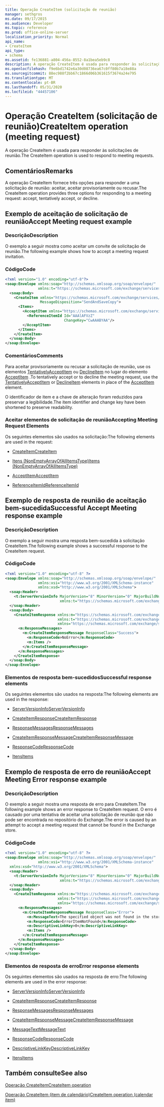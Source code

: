 ```yaml
---
title: Operação CreateItem (solicitação de reunião)
manager: sethgros
ms.date: 09/17/2015
ms.audience: Developer
ms.topic: reference
ms.prod: office-online-server
localization_priority: Normal
api_name:
- CreateItem
api_type:
- schema
ms.assetid: fe136881-a804-456a-8552-8a1bea5eb9c8
description: A operação CreateItem é usada para responder às solicitações de reunião.
ms.openlocfilehash: f9e6bd1742e6a30d08736ea67c0ff80b7a18e88a
ms.sourcegitcommit: 88ec988f2bb67c1866d06b361615f3674a24e795
ms.translationtype: MT
ms.contentlocale: pt-BR
ms.lasthandoff: 05/31/2020
ms.locfileid: "44457106"
---
```

# <a name="createitem-operation-meeting-request"></a><span data-ttu-id="1cd56-103">Operação CreateItem (solicitação de reunião)</span><span class="sxs-lookup"><span data-stu-id="1cd56-103">CreateItem operation (meeting request)</span></span>

<span data-ttu-id="1cd56-104">A operação CreateItem é usada para responder às solicitações de reunião.</span><span class="sxs-lookup"><span data-stu-id="1cd56-104">The CreateItem operation is used to respond to meeting requests.</span></span>
  
## <a name="remarks"></a><span data-ttu-id="1cd56-105">Comentários</span><span class="sxs-lookup"><span data-stu-id="1cd56-105">Remarks</span></span>

<span data-ttu-id="1cd56-106">A operação CreateItem fornece três opções para responder a uma solicitação de reunião: aceitar, aceitar provisoriamente ou recusar.</span><span class="sxs-lookup"><span data-stu-id="1cd56-106">The CreateItem operation provides three options for responding to a meeting request: accept, tentatively accept, or decline.</span></span> 
  
## <a name="accept-meeting-request-example"></a><span data-ttu-id="1cd56-107">Exemplo de aceitação de solicitação de reunião</span><span class="sxs-lookup"><span data-stu-id="1cd56-107">Accept Meeting request example</span></span>

### <a name="description"></a><span data-ttu-id="1cd56-108">Descrição</span><span class="sxs-lookup"><span data-stu-id="1cd56-108">Description</span></span>

<span data-ttu-id="1cd56-109">O exemplo a seguir mostra como aceitar um convite de solicitação de reunião.</span><span class="sxs-lookup"><span data-stu-id="1cd56-109">The following example shows how to accept a meeting request invitation.</span></span>
  
### <a name="code"></a><span data-ttu-id="1cd56-110">Código</span><span class="sxs-lookup"><span data-stu-id="1cd56-110">Code</span></span>

```XML
<?xml version="1.0" encoding="utf-8"?>
<soap:Envelope xmlns:soap="http://schemas.xmlsoap.org/soap/envelope/"
               xmlns:t="https://schemas.microsoft.com/exchange/services/2006/types">
  <soap:Body>
    <CreateItem xmlns="https://schemas.microsoft.com/exchange/services/2006/messages"
                MessageDisposition="SendAndSaveCopy">
      <Items>
        <AcceptItem xmlns="https://schemas.microsoft.com/exchange/services/2006/types">
          <ReferenceItemId Id="AAAlAFVzZ"
                           ChangeKey="CwAAABYAA"/>
        </AcceptItem>
      </Items>
    </CreateItem>
  </soap:Body>
</soap:Envelope>
```

### <a name="comments"></a><span data-ttu-id="1cd56-111">Comentários</span><span class="sxs-lookup"><span data-stu-id="1cd56-111">Comments</span></span>

<span data-ttu-id="1cd56-112">Para aceitar provisoriamente ou recusar a solicitação de reunião, use os elementos [TentativelyAcceptItem](tentativelyacceptitem.md) ou [DeclineItem](declineitem.md) no lugar do elemento [AcceptItem](acceptitem.md) .</span><span class="sxs-lookup"><span data-stu-id="1cd56-112">To tentatively accept or to decline the meeting request, use the [TentativelyAcceptItem](tentativelyacceptitem.md) or [DeclineItem](declineitem.md) elements in place of the [AcceptItem](acceptitem.md) element.</span></span> 
  
<span data-ttu-id="1cd56-113">O identificador de item e a chave de alteração foram reduzidos para preservar a legibilidade.</span><span class="sxs-lookup"><span data-stu-id="1cd56-113">The item identifier and change key have been shortened to preserve readability.</span></span>
  
### <a name="accepting-meeting-request-elements"></a><span data-ttu-id="1cd56-114">Aceitar elementos de solicitação de reunião</span><span class="sxs-lookup"><span data-stu-id="1cd56-114">Accepting Meeting Request Elements</span></span>

<span data-ttu-id="1cd56-115">Os seguintes elementos são usados na solicitação:</span><span class="sxs-lookup"><span data-stu-id="1cd56-115">The following elements are used in the request:</span></span>
  
- [<span data-ttu-id="1cd56-116">CreateItem</span><span class="sxs-lookup"><span data-stu-id="1cd56-116">CreateItem</span></span>](createitem.md)
    
- [<span data-ttu-id="1cd56-117">Itens (NonEmptyArrayOfAllItemsType)</span><span class="sxs-lookup"><span data-stu-id="1cd56-117">Items (NonEmptyArrayOfAllItemsType)</span></span>](items-nonemptyarrayofallitemstype.md)
    
- [<span data-ttu-id="1cd56-118">AcceptItem</span><span class="sxs-lookup"><span data-stu-id="1cd56-118">AcceptItem</span></span>](acceptitem.md)
    
- [<span data-ttu-id="1cd56-119">ReferenceItemId</span><span class="sxs-lookup"><span data-stu-id="1cd56-119">ReferenceItemId</span></span>](referenceitemid.md)
    
## <a name="successful-accept-meeting-response-example"></a><span data-ttu-id="1cd56-120">Exemplo de resposta de reunião de aceitação bem-sucedida</span><span class="sxs-lookup"><span data-stu-id="1cd56-120">Successful Accept Meeting response example</span></span>

### <a name="description"></a><span data-ttu-id="1cd56-121">Descrição</span><span class="sxs-lookup"><span data-stu-id="1cd56-121">Description</span></span>

<span data-ttu-id="1cd56-122">O exemplo a seguir mostra uma resposta bem-sucedida à solicitação CreateItem.</span><span class="sxs-lookup"><span data-stu-id="1cd56-122">The following example shows a successful response to the CreateItem request.</span></span>
  
### <a name="code"></a><span data-ttu-id="1cd56-123">Código</span><span class="sxs-lookup"><span data-stu-id="1cd56-123">Code</span></span>

```XML
<?xml version="1.0" encoding="utf-8" ?>
<soap:Envelope xmlns:soap="http://schemas.xmlsoap.org/soap/envelope/" 
               xmlns:xsi="http://www.w3.org/2001/XMLSchema-instance" 
               xmlns:xsd="http://www.w3.org/2001/XMLSchema">
  <soap:Header>
    <t:ServerVersionInfo MajorVersion="8" MinorVersion="0" MajorBuildNumber="685" MinorBuildNumber="8" 
                         xmlns:t="https://schemas.microsoft.com/exchange/services/2006/types" />
  </soap:Header>
  <soap:Body>
    <CreateItemResponse xmlns:m="https://schemas.microsoft.com/exchange/services/2006/messages" 
                        xmlns:t="https://schemas.microsoft.com/exchange/services/2006/types" 
                        xmlns="https://schemas.microsoft.com/exchange/services/2006/messages">
      <m:ResponseMessages>
        <m:CreateItemResponseMessage ResponseClass="Success">
          <m:ResponseCode>NoError</m:ResponseCode>
          <m:Items />
        </m:CreateItemResponseMessage>
      </m:ResponseMessages>
    </CreateItemResponse>
  </soap:Body>
</soap:Envelope>
```

### <a name="successful-response-elements"></a><span data-ttu-id="1cd56-124">Elementos de resposta bem-sucedidos</span><span class="sxs-lookup"><span data-stu-id="1cd56-124">Successful response elements</span></span>

<span data-ttu-id="1cd56-125">Os seguintes elementos são usados na resposta:</span><span class="sxs-lookup"><span data-stu-id="1cd56-125">The following elements are used in the response:</span></span>
  
- [<span data-ttu-id="1cd56-126">ServerVersionInfo</span><span class="sxs-lookup"><span data-stu-id="1cd56-126">ServerVersionInfo</span></span>](serverversioninfo.md)
    
- [<span data-ttu-id="1cd56-127">CreateItemResponse</span><span class="sxs-lookup"><span data-stu-id="1cd56-127">CreateItemResponse</span></span>](createitemresponse.md)
    
- [<span data-ttu-id="1cd56-128">ResponseMessages</span><span class="sxs-lookup"><span data-stu-id="1cd56-128">ResponseMessages</span></span>](responsemessages.md)
    
- [<span data-ttu-id="1cd56-129">CreateItemResponseMessage</span><span class="sxs-lookup"><span data-stu-id="1cd56-129">CreateItemResponseMessage</span></span>](createitemresponsemessage.md)
    
- [<span data-ttu-id="1cd56-130">ResponseCode</span><span class="sxs-lookup"><span data-stu-id="1cd56-130">ResponseCode</span></span>](responsecode.md)
    
- [<span data-ttu-id="1cd56-131">Itens</span><span class="sxs-lookup"><span data-stu-id="1cd56-131">Items</span></span>](items.md)
    
## <a name="accept-meeting-error-response-example"></a><span data-ttu-id="1cd56-132">Exemplo de resposta de erro de reunião</span><span class="sxs-lookup"><span data-stu-id="1cd56-132">Accept Meeting Error response example</span></span>

### <a name="description"></a><span data-ttu-id="1cd56-133">Descrição</span><span class="sxs-lookup"><span data-stu-id="1cd56-133">Description</span></span>

<span data-ttu-id="1cd56-134">O exemplo a seguir mostra uma resposta de erro para CreateItem.</span><span class="sxs-lookup"><span data-stu-id="1cd56-134">The following example shows an error response to CreateItem request.</span></span> <span data-ttu-id="1cd56-135">O erro é causado por uma tentativa de aceitar uma solicitação de reunião que não pode ser encontrada no repositório do Exchange.</span><span class="sxs-lookup"><span data-stu-id="1cd56-135">The error is caused by an attempt to accept a meeting request that cannot be found in the Exchange store.</span></span>
  
### <a name="code"></a><span data-ttu-id="1cd56-136">Código</span><span class="sxs-lookup"><span data-stu-id="1cd56-136">Code</span></span>

```XML
<?xml version="1.0" encoding="utf-8" ?>
<soap:Envelope xmlns:soap="http://schemas.xmlsoap.org/soap/envelope/" 
               xmlns:xsi="http://www.w3.org/2001/XMLSchema-instance" 
  xmlns:xsd="http://www.w3.org/2001/XMLSchema">
  <soap:Header>
    <t:ServerVersionInfo MajorVersion="8" MinorVersion="0" MajorBuildNumber="685" MinorBuildNumber="8" 
                         xmlns:t="https://schemas.microsoft.com/exchange/services/2006/types" />
  </soap:Header>
  <soap:Body>
    <CreateItemResponse xmlns:m="https://schemas.microsoft.com/exchange/services/2006/messages" 
                        xmlns:t="https://schemas.microsoft.com/exchange/services/2006/types" 
                        xmlns="https://schemas.microsoft.com/exchange/services/2006/messages">
      <m:ResponseMessages>
        <m:CreateItemResponseMessage ResponseClass="Error">
          <m:MessageText>The specified object was not found in the store.</m:MessageText>
          <m:ResponseCode>ErrorItemNotFound</m:ResponseCode>
          <m:DescriptiveLinkKey>0</m:DescriptiveLinkKey>
          <m:Items />
        </m:CreateItemResponseMessage>
      </m:ResponseMessages>
    </CreateItemResponse>
  </soap:Body>
</soap:Envelope>
```

### <a name="error-response-elements"></a><span data-ttu-id="1cd56-137">Elementos de resposta de erro</span><span class="sxs-lookup"><span data-stu-id="1cd56-137">Error response elements</span></span>

<span data-ttu-id="1cd56-138">Os seguintes elementos são usados na resposta de erro:</span><span class="sxs-lookup"><span data-stu-id="1cd56-138">The following elements are used in the error response:</span></span>
  
- [<span data-ttu-id="1cd56-139">ServerVersionInfo</span><span class="sxs-lookup"><span data-stu-id="1cd56-139">ServerVersionInfo</span></span>](serverversioninfo.md)
    
- [<span data-ttu-id="1cd56-140">CreateItemResponse</span><span class="sxs-lookup"><span data-stu-id="1cd56-140">CreateItemResponse</span></span>](createitemresponse.md)
    
- [<span data-ttu-id="1cd56-141">ResponseMessages</span><span class="sxs-lookup"><span data-stu-id="1cd56-141">ResponseMessages</span></span>](responsemessages.md)
    
- [<span data-ttu-id="1cd56-142">CreateItemResponseMessage</span><span class="sxs-lookup"><span data-stu-id="1cd56-142">CreateItemResponseMessage</span></span>](createitemresponsemessage.md)
    
- [<span data-ttu-id="1cd56-143">MessageText</span><span class="sxs-lookup"><span data-stu-id="1cd56-143">MessageText</span></span>](messagetext.md)
    
- [<span data-ttu-id="1cd56-144">ResponseCode</span><span class="sxs-lookup"><span data-stu-id="1cd56-144">ResponseCode</span></span>](responsecode.md)
    
- [<span data-ttu-id="1cd56-145">DescriptiveLinkKey</span><span class="sxs-lookup"><span data-stu-id="1cd56-145">DescriptiveLinkKey</span></span>](descriptivelinkkey.md)
    
- [<span data-ttu-id="1cd56-146">Itens</span><span class="sxs-lookup"><span data-stu-id="1cd56-146">Items</span></span>](items.md)
    
## <a name="see-also"></a><span data-ttu-id="1cd56-147">Também consulte</span><span class="sxs-lookup"><span data-stu-id="1cd56-147">See also</span></span>



[<span data-ttu-id="1cd56-148">Operação CreateItem</span><span class="sxs-lookup"><span data-stu-id="1cd56-148">CreateItem operation</span></span>](createitem-operation.md)
  
[<span data-ttu-id="1cd56-149">Operação CreateItem (item de calendário)</span><span class="sxs-lookup"><span data-stu-id="1cd56-149">CreateItem operation (calendar item)</span></span>](createitem-operation-calendar-item.md)

